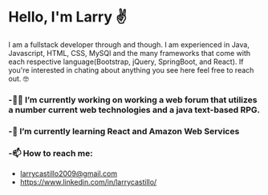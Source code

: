 # Hello, I'm Larry ✌

I am a fullstack developer through and though. I am experienced in Java, Javascript, HTML, CSS, MySQl and the many frameworks that come with each respective language(Bootstrap, jQuery, SpringBoot, and React). If you're interested in chating about anything you see here feel free to reach out. 🤓

### -👷🏾 I’m currently working on working a web forum that utilizes a number current web technologies and a java text-based RPG. 
### -📓 I’m currently learning React and Amazon Web Services
### -📫 How to reach me: 
* larrycastillo2009@gmail.com
* https://www.linkedin.com/in/larrycastillo/
